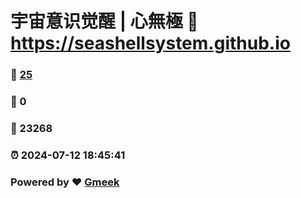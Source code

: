 # 宇宙意识觉醒 | 心無極 :link: https://seashellsystem.github.io 
### :page_facing_up: [25](https://seashellsystem.github.io/tag.html) 
### :speech_balloon: 0 
### :hibiscus: 23268 
### :alarm_clock: 2024-07-12 18:45:41 
### Powered by :heart: [Gmeek](https://github.com/Meekdai/Gmeek)
